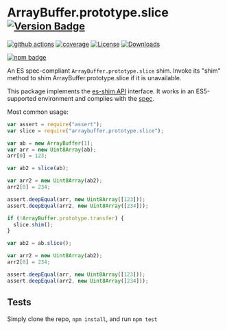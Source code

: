 # ArrayBuffer.prototype.slice <sup>[![Version Badge][npm-version-svg]][package-url]</sup>

[![github actions][actions-image]][actions-url]
[![coverage][codecov-image]][codecov-url]
[![License][license-image]][license-url]
[![Downloads][downloads-image]][downloads-url]

[![npm badge][npm-badge-png]][package-url]

An ES spec-compliant `ArrayBuffer.prototype.slice` shim. Invoke its "shim" method to shim ArrayBuffer.prototype.slice if it is unavailable.

This package implements the [es-shim API](https://github.com/es-shims/api) interface. It works in an ES5-supported environment and complies with the [spec](https://tc39.es/ecma262/#sec-arraybuffer.prototype.slice).

Most common usage:

```js
var assert = require("assert");
var slice = require("arraybuffer.prototype.slice");

var ab = new ArrayBuffer(1);
var arr = new Uint8Array(ab);
arr[0] = 123;

var ab2 = slice(ab);

var arr2 = new Uint8Array(ab2);
arr2[0] = 234;

assert.deepEqual(arr, new Uint8Array([123]));
assert.deepEqual(arr2, new Uint8Array([234]));

if (!ArrayBuffer.prototype.transfer) {
  slice.shim();
}

var ab2 = ab.slice();

var arr2 = new Uint8Array(ab2);
arr2[0] = 234;

assert.deepEqual(arr, new Uint8Array([123]));
assert.deepEqual(arr2, new Uint8Array([234]));
```

## Tests

Simply clone the repo, `npm install`, and run `npm test`

[package-url]: https://npmjs.org/package/arraybuffer.prototype.slice
[npm-version-svg]: https://versionbadg.es/es-shims/ArrayBuffer.prototype.slice.svg
[deps-svg]: https://david-dm.org/es-shims/ArrayBuffer.prototype.slice.svg
[deps-url]: https://david-dm.org/es-shims/ArrayBuffer.prototype.slice
[dev-deps-svg]: https://david-dm.org/es-shims/ArrayBuffer.prototype.slice/dev-status.svg
[dev-deps-url]: https://david-dm.org/es-shims/ArrayBuffer.prototype.slice#info=devDependencies
[npm-badge-png]: https://nodei.co/npm/arraybuffer.prototype.slice.png?downloads=true&stars=true
[license-image]: https://img.shields.io/npm/l/arraybuffer.prototype.slice.svg
[license-url]: LICENSE
[downloads-image]: https://img.shields.io/npm/dm/arraybuffer.prototype.slice.svg
[downloads-url]: https://npm-stat.com/charts.html?package=arraybuffer.prototype.slice
[codecov-image]: https://codecov.io/gh/es-shims/ArrayBuffer.prototype.slice/branch/main/graphs/badge.svg
[codecov-url]: https://app.codecov.io/gh/es-shims/ArrayBuffer.prototype.slice/
[actions-image]: https://img.shields.io/endpoint?url=https://github-actions-badge-u3jn4tfpocch.runkit.sh/es-shims/ArrayBuffer.prototype.slice
[actions-url]: https://github.com/es-shims/ArrayBuffer.prototype.slice/actions
